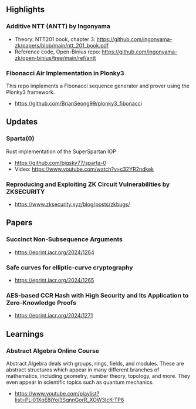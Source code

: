 ## Highlights

### Additive NTT (ANTT) by Ingonyama
- Theory: NTT201 book, chapter 3: <https://github.com/ingonyama-zk/papers/blob/main/ntt_201_book.pdf>
- Reference code, Open-Binius repo: <https://github.com/ingonyama-zk/open-binius/tree/main/ref/antt>

### Fibonacci Air Implementation in Plonky3
This repo implements a Fibonacci sequence generator and prover using the Plonky3 framework.
- <https://github.com/BrianSeong99/plonky3_fibonacci>

## Updates
### Sparta(0)
Rust implementation of the SuperSpartan IOP
- <https://github.com/bigsky77/sparta-0>
- Video: <https://www.youtube.com/watch?v=c32YR2ndkek>
### Reproducing and Exploiting ZK Circuit Vulnerabilities by ZKSECURITY
- <https://www.zksecurity.xyz/blog/posts/zkbugs/>


## Papers
### Succinct Non-Subsequence Arguments
- <https://eprint.iacr.org/2024/1264>
### Safe curves for elliptic-curve cryptography
- <https://eprint.iacr.org/2024/1265>
### AES-based CCR Hash with High Security and Its Application to Zero-Knowledge Proofs
- <https://eprint.iacr.org/2024/1271>

## Learnings
### Abstract Algebra Online Course
Abstract Algebra deals with groups, rings, fields, and modules. These are abstract structures which appear in many different branches of mathematics, including geometry, number theory, topology, and more. They even appear in scientific topics such as quantum mechanics.
- <https://www.youtube.com/playlist?list=PLi01XoE8jYoi3SgnnGorR_XOW3IcK-TP6>
